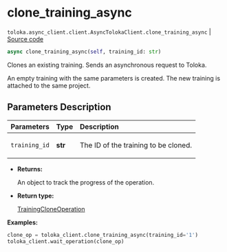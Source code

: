 # clone_training_async
`toloka.async_client.client.AsyncTolokaClient.clone_training_async` | [Source code](https://github.com/Toloka/toloka-kit/blob/v1.1.3/src/async_client/client.py#L0)

```python
async clone_training_async(self, training_id: str)
```

Clones an existing training. Sends an asynchronous request to Toloka.


An empty training with the same parameters is created.
The new training is attached to the same project.

## Parameters Description

| Parameters | Type | Description |
| :----------| :----| :-----------|
`training_id`|**str**|<p>The ID of the training to be cloned.</p>

* **Returns:**

  An object to track the progress of the operation.

* **Return type:**

  [TrainingCloneOperation](toloka.client.operations.TrainingCloneOperation.md)

**Examples:**


```python
clone_op = toloka_client.clone_training_async(training_id='1')
toloka_client.wait_operation(clone_op)
```
